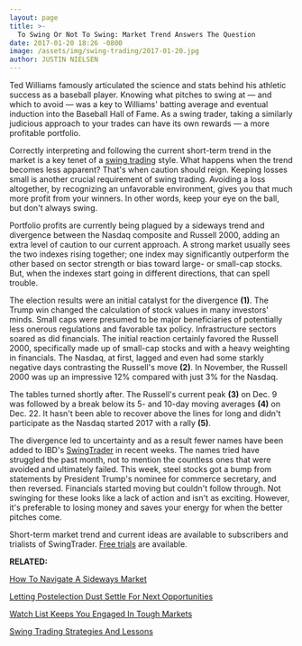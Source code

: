 ```yaml
---
layout: page
title: >-
  To Swing Or Not To Swing: Market Trend Answers The Question
date: 2017-01-20 18:26 -0800
image: /assets/img/swing-trading/2017-01-20.jpg
author: JUSTIN NIELSEN
---
```






Ted Williams famously articulated the science and stats behind his athletic success as a baseball player. Knowing what pitches to swing at — and which to avoid — was a key to Williams' batting average and eventual induction into the Baseball Hall of Fame. As a swing trader, taking a similarly judicious approach to your trades can have its own rewards — a more profitable portfolio.


Correctly interpreting and following the current short-term trend in the market is a key tenet of a [swing trading](https://www.investors.com/ibd-university/swing-trading/) style. What happens when the trend becomes less apparent? That's when caution should reign. Keeping losses small is another crucial requirement of swing trading. Avoiding a loss altogether, by recognizing an unfavorable environment, gives you that much more profit from your winners. In other words, keep your eye on the ball, but don't always swing.


Portfolio profits are currently being plagued by a sideways trend and divergence between the Nasdaq composite and Russell 2000, adding an extra level of caution to our current approach. A strong market usually sees the two indexes rising together; one index may significantly outperform the other based on sector strength or bias toward large- or small-cap stocks. But, when the indexes start going in different directions, that can spell trouble.


The election results were an initial catalyst for the divergence **(1)**. The Trump win changed the calculation of stock values in many investors' minds. Small caps were presumed to be major beneficiaries of potentially less onerous regulations and favorable tax policy. Infrastructure sectors soared as did financials. The initial reaction certainly favored the Russell 2000, specifically made up of small-cap stocks and with a heavy weighting in financials. The Nasdaq, at first, lagged and even had some starkly negative days contrasting the Russell's move **(2)**. In November, the Russell 2000 was up an impressive 12% compared with just 3% for the Nasdaq.


The tables turned shortly after. The Russell's current peak **(3)** on Dec. 9 was followed by a break below its 5- and 10-day moving averages **(4)** on Dec. 22. It hasn't been able to recover above the lines for long and didn't participate as the Nasdaq started 2017 with a rally **(5)**.


The divergence led to uncertainty and as a result fewer names have been added to IBD's [SwingTrader](http://shop.investors.com/offer/splashresponsive.aspx?id=SwingTrader&src=A011LPH) in recent weeks. The names tried have struggled the past month, not to mention the countless ones that were avoided and ultimately failed. This week, steel stocks got a bump from statements by President Trump's nominee for commerce secretary, and then reversed. Financials started moving but couldn't follow through. Not swinging for these looks like a lack of action and isn't as exciting. However, it's preferable to losing money and saves your energy for when the better pitches come.


Short-term market trend and current ideas are available to subscribers and trialists of SwingTrader. [Free trials](http://shop.investors.com/offer/splashresponsive.aspx?id=SwingTrader&src=A011LPH) are available.


**RELATED:**


[How To Navigate A Sideways Market](https://www.investors.com/research/swing-trading/how-to-navigate-a-sideways-market/)


[Letting Postelection Dust Settle For Next Opportunities](https://www.investors.com/research/swing-trading/letting-postelection-dust-settle-for-next-opportunities/)


[Watch List Keeps You Engaged In Tough Markets](https://www.investors.com/research/swing-trading/watch-list-keeps-you-engaged-in-tough-markets/)


[Swing Trading Strategies And Lessons](https://www.investors.com/ibd-university/swing-trading/)




